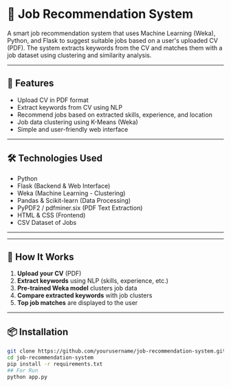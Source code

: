 # 💼 Job Recommendation System

A smart job recommendation system that uses Machine Learning (Weka), Python, and Flask to suggest suitable jobs based on a user's uploaded CV (PDF). The system extracts keywords from the CV and matches them with a job dataset using clustering and similarity analysis.

---

## 🚀 Features

- Upload CV in PDF format
- Extract keywords from CV using NLP
- Recommend jobs based on extracted skills, experience, and location
- Job data clustering using K-Means (Weka)
- Simple and user-friendly web interface

---

## 🛠️ Technologies Used

- Python
- Flask (Backend & Web Interface)
- Weka (Machine Learning - Clustering)
- Pandas & Scikit-learn (Data Processing)
- PyPDF2 / pdfminer.six (PDF Text Extraction)
- HTML & CSS (Frontend)
- CSV Dataset of Jobs

---


---

## 📝 How It Works

1. **Upload your CV** (PDF)
2. **Extract keywords** using NLP (skills, experience, etc.)
3. **Pre-trained Weka model** clusters job data
4. **Compare extracted keywords** with job clusters
5. **Top job matches** are displayed to the user

---

## 📦 Installation

```bash
git clone https://github.com/yourusername/job-recommendation-system.git
cd job-recommendation-system
pip install -r requirements.txt
## For Run
python app.py

